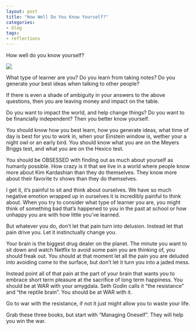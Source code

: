 ```yaml
---
layout: post
title: "How Well Do You Know Yourself?"
categories:
- blog
tags:
- reflections
---
```


How well do you know yourself?

![](https://web.archive.org/web/20160315170419im_/http://dain.io/wp-content/uploads/2015/09/FA5BD020-FCC8-4F93-9A04-2FA69BFC738A-1100x1143.png)

What type of learner are you? Do you learn from taking notes? Do you generate your best ideas when talking to other people?

If there is even a shade of ambiguity in your answers to the above questions, then you are leaving money and impact on the table.

Do you want to impact the world, and help change things? Do you want to be financially independent? Then you better know yourself.

You should know how you best learn, how you generate ideas, what time of day is best for you to work in, when your Einstein window is, wether your a night owl or an early bird. You should know what you are on the Meyers Briggs test, and what you are on the Hexico test.

You should be OBSESSED with finding out as much about yourself as humanly possible. How crazy is it that we live in a world where people know more about Kim Kardashian than they do themselves. They know more about their favorite tv shows than they do themselves.

I get it, it’s painful to sit and think about ourselves. We have so much negative emotion wrapped up in ourselves it is incredibly painful to think about. When you try to consider what type of learner you are, you might think of something bad that’s happened to you in the past at school or how unhappy you are with how little you’ve learned.

But whatever you do, don’t let that pain turn into delusion. Instead let that pain drive you. Let it instinctually change you.

Your brain is the biggest drug dealer on the planet. The minute you want to sit down and watch Netflix to avoid some pain you are thinking of, you should freak out. You should at that moment let all the pain you are deluded into avoiding come to the surface, but don’t let it turn you into a jaded mess.

Instead point all of that pain at the part of your brain that wants you to embrace short term pleasure at the sacrifice of long term happiness. You should be at WAR with your amygdala. Seth Godin calls it “the resistance” and “the reptile brain”. You should be at WAR with it.

Go to war with the resistance, if not it just might allow you to waste your life.

Grab these three books, but start with “Managing Oneself”. They will help you win the war.